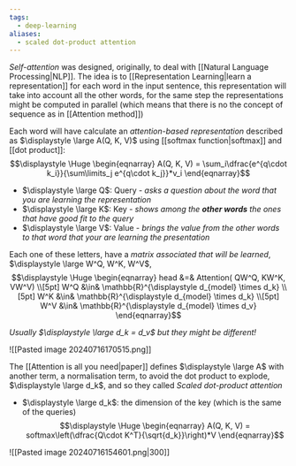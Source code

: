```yaml
---
tags:
  - deep-learning
aliases:
  - scaled dot-product attention
---
```

*Self-attention* was designed, originally, to deal with [[Natural Language Processing|NLP]]. The idea is to [[Representation Learning|learn a representation]] for each word in the input sentence, this representation will take into account all the other words, for the same step the representations might be computed in parallel (which means that there is no the concept of sequence as in [[Attention method]])

Each word will have calculate an *attention-based representation* described as $\displaystyle \large A(Q, K, V)$ using [[softmax function|softmax]] and [[dot product]]:
$$\displaystyle \Huge \begin{eqnarray} 
A(Q, K, V) = \sum_i\dfrac{e^{q\cdot k_i}}{\sum\limits_j e^{q\cdot k_j}}*v_i
\end{eqnarray}$$
- $\displaystyle \large Q$: Query - *asks a question about the word that you are learning the representation*
- $\displaystyle \large K$: Key - *shows among the **other words** the ones that have good fit to the query*
- $\displaystyle \large V$: Value - *brings the value from the other words to that word that your are learning the presentation*

Each one of these letters, have a *matrix associated that will be learned*, $\displaystyle \large W^Q, W^K, W^V$,
$$\displaystyle \Huge \begin{eqnarray} 
head &=& Attention(
QW^Q, KW^K, VW^V)
\\[5pt]
W^Q &\in& \mathbb{R}^{\displaystyle d_{model} \times d_k}
\\[5pt]
W^K &\in& \mathbb{R}^{\displaystyle d_{model} \times d_k}
\\[5pt]
W^V &\in& \mathbb{R}^{\displaystyle d_{model} \times d_v}
\end{eqnarray}$$

*Usually $\displaystyle \large d_k = d_v$ but they might be different!*

![[Pasted image 20240716170515.png]]


The [[Attention is all you need|paper]] defines $\displaystyle \large A$ with another term, a normalisation term, to avoid the dot product to explode, $\displaystyle \large d_k$, and so they called *Scaled dot-product attention*
- $\displaystyle \large d_k$: the dimension of the key (which is the same of the queries)
$$\displaystyle \Huge \begin{eqnarray} 
A(Q, K, V) = softmax\left(\dfrac{Q\cdot K^T}{\sqrt{d_k}}\right)*V
\end{eqnarray}$$

![[Pasted image 20240716154601.png|300]]
